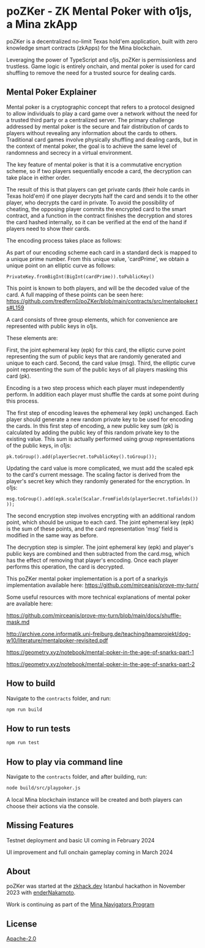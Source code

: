 # poZKer - ZK Mental Poker with o1js, a Mina zkApp

poZKer is a decentralized no-limit Texas hold'em application, built with zero knowledge smart contracts (zkApps) for the Mina blockchain. 

Leveraging the power of TypeScript and o1js, poZKer is permissionless and trustless.  Game logic is entirely onchain, and mental poker is used for card shuffling to remove the need for a trusted source for dealing cards.


## Mental Poker Explainer

Mental poker is a cryptographic concept that refers to a protocol designed to allow individuals to play a card game over a network without the need for a trusted third party or a centralized server. The primary challenge addressed by mental poker is the secure and fair distribution of cards to players without revealing any information about the cards to others. Traditional card games involve physically shuffling and dealing cards, but in the context of mental poker, the goal is to achieve the same level of randomness and secrecy in a virtual environment.

The key feature of mental poker is that it is a commutative encryption scheme, so if two players sequentially encode a card, the decryption can take place in either order.

The result of this is that players can get private cards (their hole cards in Texas hold'em) if one player decrypts half the card and sends it to the other player, who decrypts the card in private.  To avoid the possibility of cheating, the opposing player commits the encrypted card to the smart contract, and a function in the contract finishes the decryption and stores the card hashed internally, so it can be verified at the end of the hand if players need to show their cards.

The encoding process takes place as follows:

As part of our encoding scheme each card in a standard deck is mapped to a unique prime number.  From this unique value, 'cardPrime', we obtain a unique point on an elliptic curve as follows:

`PrivateKey.fromBigInt(BigInt(cardPrime)).toPublicKey()`

This point is known to both players, and will be the decoded value of the card.  A full mapping of these points can be seen here: 
https://github.com/tredfern0/poZKer/blob/main/contracts/src/mentalpoker.ts#L159

A card consists of three group elements, which for convenience are represented with public keys in o1js.  

These elements are:

First, the joint ephemeral key (epk) for this card, the elliptic curve point representing the sum of public keys that are randomly generated and unique to each card.  Second, the card value (msg).  Third, the elliptic curve point representing the sum of the public keys of all players masking this card (pk).

Encoding is a two step process which each player must independently perform.  In addition each player must shuffle the cards at some point during this process.

The first step of encoding leaves the ephemeral key (epk) unchanged.  Each player should generate a new random private key to be used for encoding the cards.  In this first step of encoding, a new public key sum (pk) is calculated by adding the public key of this random private key to the existing value.  This sum is actually performed using group representations of the public keys, in o1js:

`pk.toGroup().add(playerSecret.toPublicKey().toGroup());`

Updating the card value is more complicated, we must add the scaled epk to the card's current message. The scaling factor is derived from the player's secret key which they randomly generated for the encryption.  In o1js:

`msg.toGroup().add(epk.scale(Scalar.fromFields(playerSecret.toFields())));`

The second encryption step involves encrypting with an additional random point, which should be unique to each card.  The joint ephemeral key (epk) is the sum of these points, and the card representation 'msg' field is modified in the same way as before.

The decryption step is simpler.  The joint ephemeral key (epk) and player's public keys are combined and then subtracted from the card.msg, which has the effect of removing that player's encoding.  Once each player performs this operation, the card is decrypted.

This poZKer mental poker implementation is a port of a snarkyjs implementation available here:
https://github.com/mirceanis/prove-my-turn/

Some useful resources with more technical explanations of mental poker are available here:

https://github.com/mirceanis/prove-my-turn/blob/main/docs/shuffle-mask.md

http://archive.cone.informatik.uni-freiburg.de/teaching/teamprojekt/dog-w10/literature/mentalpoker-revisited.pdf

https://geometry.xyz/notebook/mental-poker-in-the-age-of-snarks-part-1

https://geometry.xyz/notebook/mental-poker-in-the-age-of-snarks-part-2


## How to build

Navigate to the `contracts` folder, and run:

```sh
npm run build
```

## How to run tests

```sh
npm run test
```

## How to play via command line

Navigate to the `contracts` folder, and after building, run:

```sh
node build/src/playpoker.js
```

A local Mina blockchain instance will be created and both players can choose their actions via the console.

## Missing Features

Testnet deployment and basic UI coming in February 2024

UI improvement and full onchain gameplay coming in March 2024

## About

poZKer was started at the <a href=https://zkhack.dev>zkhack.dev</a> Istanbul hackathon in November 2023 with <a href=https://github.com/enderNakamoto>enderNakamoto</a>.  

Work is continuing as part of the <a href="https://minafoundation.notion.site/Mina-Navigators-Program-Information-e8d0490aa0e04c28b061887a8cc22f9a">Mina Navigators Program</a>

## License

[Apache-2.0](LICENSE)

